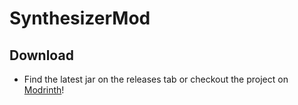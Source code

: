 # SynthesizerMod

## Download
- Find the latest jar on the releases tab or checkout the project on [Modrinth](https://modrinth.com/mod/synthesizer)!
